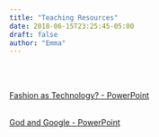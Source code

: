 ```yaml
---
title: "Teaching Resources"
date: 2018-06-15T23:25:45-05:00
draft: false
author: "Emma"
---
```

<br>
<br>

<a href="../../resources/islamic_fashion.pdf" target="_blank">Fashion as Technology? - PowerPoint</a>
<br>
<br>

<a href="../../resources/god_and_google.pdf" target="_blank">God and Google - PowerPoint</a>
